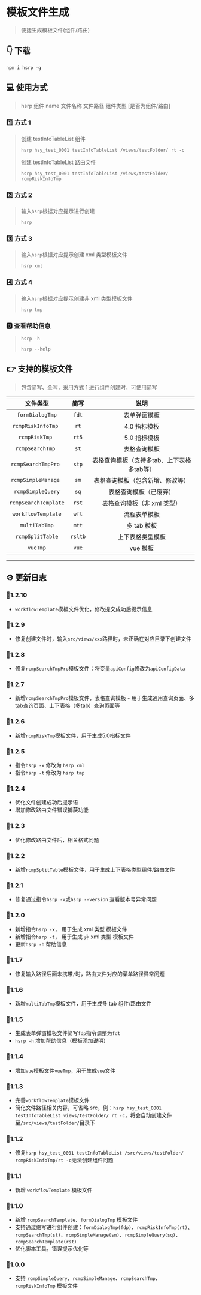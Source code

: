 # 模板文件生成

> 便捷生成模板文件(组件/路由)

## 👇 下载

```shell
npm i hsrp -g
```

## 💻 使用方式

> hsrp 组件 name 文件名称 文件路径 组件类型 [是否为组件/路由]

### 1️⃣ 方式 1

> 创建 testInfoTableList 组件
>
> `hsrp hsy_test_0001 testInfoTableList /views/testFolder/ rt -c`
>
> 创建 testInfoTableList 路由文件
>
> `hsrp hsy_test_0001 testInfoTableList /views/testFolder/ rcmpRiskInfoTmp`

### 2️⃣ 方式 2

> 输入`hsrp`根据对应提示进行创建
>
> `hsrp`

### 3️⃣ 方式 3

> 输入`hsrp`根据对应提示创建 xml 类型模板文件
>
> `hsrp xml`

### 4️⃣ 方式 4

> 输入`hsrp`根据对应提示创建非 xml 类型模板文件
>
> `hsrp tmp`

### 🅾 查看帮助信息

> `hsrp -h`
>
> `hsrp --help`

## 👉 支持的模板文件

> 包含简写、全写，采用方式 1 进行组件创建时，可使用简写

|         文件类型         |   简写    |            说明            |
|:--------------------:|:-------:|:------------------------:|
|   `formDialogTmp`    |  `fdt`  |          表单弹窗模板          |
|  `rcmpRiskInfoTmp `  |  `rt`   |         4.0 指标模板         |
|    `rcmpRiskTmp `    |  `rt5`  |         5.0 指标模板         |
|   `rcmpSearchTmp `   |  `st`   |          表格查询模板          |
| `rcmpSearchTmpPro `  |  `stp`  | 表格查询模板（支持多tab、上下表格多tab等） |
| `rcmpSimpleManage `  |  `sm`   |     表格查询模板（包含新增、修改等）     |
|  `rcmpSimpleQuery`   |  `sq`   |       表格查询模板（已废弃）        |
| `rcmpSearchTemplate` |  `rst`  |     表格查询模板（非 xml 类型）     |
|  `workflowTemplate`  |  `wft`  |          流程表单模板          |
|    `multiTabTmp`     |  `mtt`  |         多 tab 模板         |
|   `rcmpSplitTable`   | `rsltb` |         上下表格类型模板         |
|       `vueTmp`       |  `vue`  |          vue 模板          |

---

## ⚙️ 更新日志

### 🔺1.2.10

- `workflowTemplate`模板文件优化，修改提交成功后提示信息

### 🔺1.2.9

- 修复创建文件时，输入`src/views/xxx`路径时，未正确在对应目录下创建文件

### 🔺1.2.8

- 修复`rcmpSearchTmpPro`模板文件；将变量`apiConfig`修改为`apiConfigData`

### 🔺1.2.7

- 新增`rcmpSearchTmpPro`模板文件，表格查询模板 - 用于生成通用查询页面、多tab查询页面、上下表格（多tab）查询页面等

### 🔺1.2.6

- 新增`rcmpRiskTmp`模板文件，用于生成5.0指标文件

### 🔺1.2.5

- 指令`hsrp -x` 修改为 `hsrp xml`
- 指令`hsrp -t` 修改为 `hsrp tmp`

### 🔺1.2.4

- 优化文件创建成功后提示语
- 增加修改路由文件错误捕获功能

### 🔺1.2.3

- 优化修改路由文件后，相关格式问题

### 🔺1.2.2

- 新增`rcmpSplitTable`模板文件，用于生成上下表格类型组件/路由文件

### 🔺1.2.1

- 修复通过指令`hsrp -V`或`hsrp --version` 查看版本号异常问题

### 🔺1.2.0

- 新增指令`hsrp -x`， 用于生成 xml 类型 模板文件
- 新增指令`hsrp -t`， 用于生成 非 xml 类型 模板文件
- 更新`hsrp -h` 帮助信息

### 🔺1.1.7

- 修复输入路径后面未携带`/`时，路由文件对应的菜单路径异常问题

### 🔺1.1.6

- 新增`multiTabTmp`模板文件，用于生成多 tab 组件/路由文件

### 🔺1.1.5

- 生成表单弹窗模板文件简写`fdp`指令调整为`fdt`
- `hsrp -h` 增加帮助信息（模板添加说明）

### 🔺1.1.4

- 增加`vue`模板文件`vueTmp`，用于生成`vue`文件

### 🔺1.1.3

- 完善`workflowTemplate`模板文件
- 简化文件路径相关内容，可省略 src，例：`hsrp hsy_test_0001 testInfoTableList views/testFolder/ rt -c`，将会自动创建文件至`/src/views/testFolder/`目录下

### 🔺1.1.2

- 修复`hsrp hsy_test_0001 testInfoTableList /src/views/testFolder/ rcmpRiskInfoTmp/rt -c`无法创建组件问题

### 🔺1.1.1

- 新增 `workflowTemplate` 模板文件

### 🔺1.1.0

- 新增 `rcmpSearchTemplate`、`formDialogTmp` 模板文件
- 支持通过缩写进行组件创建：`formDialogTmp(fdp)`、`rcmpRiskInfoTmp(rt)`、`rcmpSearchTmp(st)`、`rcmpSimpleManage(sm)`、`rcmpSimpleQuery(sq)`、`rcmpSearchTemplate(rst)`
- 优化脚本工具，错误提示优化等

### 🔺1.0.0

- 支持 `rcmpSimpleQuery`、`rcmpSimpleManage`、`rcmpSearchTmp`、`rcmpRiskInfoTmp` 模板文件
